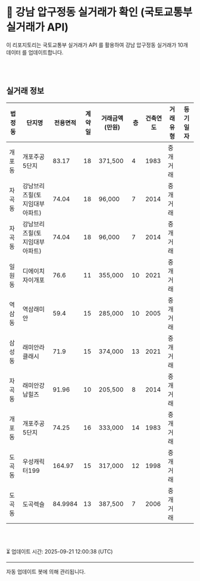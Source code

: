 
# 🚩 강남 압구정동 실거래가 확인 (국토교통부 실거래가 API)

이 리포지토리는 국토교통부 실거래가 API 를 활용하여 강남 압구정동 실거래가 10개 데이터 를 업데이트합니다.

<br>
<br>

## 실거래 정보
| 법정동 | 단지명 | 전용면적 | 계약일 | 거래금액(만원) | 층 | 건축연도 | 거래유형 | 등기일자 |
| --- | --- | --- | --- | --- | --- | --- | --- | --- |
| 개포동 | 개포주공5단지 | 83.17 | 18 | 371,500 | 4 | 1983 | 중개거래 |  |
| 자곡동 | 강남브리즈힐(토지임대부아파트) | 74.04 | 18 | 96,000 | 7 | 2014 | 중개거래 |  |
| 자곡동 | 강남브리즈힐(토지임대부아파트) | 74.04 | 18 | 96,000 | 7 | 2014 | 중개거래 |  |
| 일원동 | 디에이치자이개포 | 76.6 | 11 | 355,000 | 10 | 2021 | 중개거래 |  |
| 역삼동 | 역삼래미안 | 59.4 | 15 | 285,000 | 10 | 2005 | 중개거래 |  |
| 삼성동 | 래미안라클래시 | 71.9 | 15 | 374,000 | 13 | 2021 | 중개거래 |  |
| 자곡동 | 래미안강남힐즈 | 91.96 | 10 | 205,500 | 8 | 2014 | 중개거래 |  |
| 개포동 | 개포주공5단지 | 74.25 | 16 | 333,000 | 14 | 1983 | 중개거래 |  |
| 도곡동 | 우성캐릭터199 | 164.97 | 15 | 317,000 | 12 | 1998 | 중개거래 |  |
| 도곡동 | 도곡렉슬 | 84.9984 | 13 | 387,500 | 7 | 2006 | 중개거래 |  |

<br>
<br>

⏳ 업데이트 시간: 2025-09-21 12:00:38 (UTC)

---
자동 업데이트 봇에 의해 관리됩니다.
    